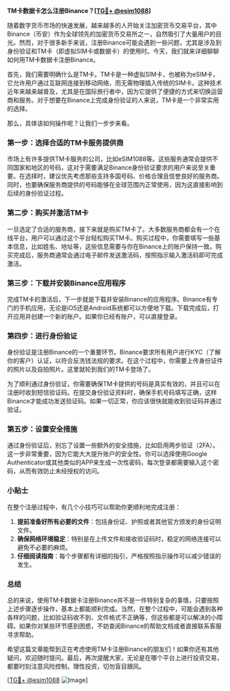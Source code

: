 **TM卡数据卡怎么注册Binance？[[TG💪+ @esim1088](https://t.me/s/esim1088)]**

随着数字货币市场的快速发展，越来越多的人开始关注加密货币交易平台，其中Binance（币安）作为全球领先的加密货币交易所之一，自然吸引了大量用户的目光。然而，对于很多新手来说，注册Binance可能会遇到一些问题，尤其是涉及到身份验证和TM卡（即虚拟SIM卡或数据卡）的使用时。今天，我们就来详细聊聊如何用TM卡数据卡注册Binance。

首先，我们需要明确什么是TM卡。TM卡是一种虚拟SIM卡，也被称为eSIM卡，它允许用户通过互联网连接到移动网络，而无需物理插入传统的SIM卡。这种技术近年来越来越普及，尤其是在国际旅行者中，因为它提供了便捷的方式来切换运营商和服务。对于想要在Binance上完成身份验证的人来说，TM卡是一个非常实用的选择。

那么，具体该如何操作呢？让我们一步步来看。

### 第一步：选择合适的TM卡服务提供商

市场上有许多提供TM卡服务的公司，比如eSIM1088等。这些服务通常会提供不同国家和地区的号码，这对于需要满足Binance身份验证要求的用户来说至关重要。在选择时，建议优先考虑那些支持多国号码、价格合理且信誉良好的服务商。同时，也要确保服务商提供的号码能够在全球范围内正常使用，因为这直接影响到后续的身份验证过程。

### 第二步：购买并激活TM卡

一旦选定了合适的服务商，接下来就是购买TM卡了。大多数服务商都会有一个在线平台，用户可以通过这个平台轻松购买TM卡。购买过程中，你需要填写一些基本信息，比如姓名、地址等，这些信息需要与你在Binance上的账户保持一致。购买完成后，服务商通常会通过电子邮件发送激活码，按照指示输入激活码即可完成激活。

### 第三步：下载并安装Binance应用程序

完成TM卡的激活后，下一步就是下载并安装Binance的应用程序。Binance有专门的手机应用，无论是iOS还是Android系统都可以方便地下载。下载完成后，打开应用并创建一个新的账户。如果你已经有账户，可以直接登录。

### 第四步：进行身份验证

身份验证是注册Binance的一个重要环节。Binance要求所有用户进行KYC（了解你的客户）认证，以符合反洗钱法规的要求。在这个过程中，你需要上传身份证件的照片以及自拍照片。这里就轮到我们的TM卡登场了。

为了顺利通过身份验证，你需要确保TM卡提供的号码是真实有效的，并且可以在注册时收到短信验证码。在提交身份验证资料时，确保手机号码填写正确，这样Binance才能成功发送验证码。如果一切正常，你应该很快就能收到验证码并通过验证。

### 第五步：设置安全措施

通过身份验证后，别忘了设置一些额外的安全措施，比如启用两步验证（2FA）。这一步非常重要，因为它能大大提升账户的安全性。你可以选择使用Google Authenticator或其他类似的APP来生成一次性密码，每次登录都需要输入这个密码，从而有效防止未经授权的访问。

### 小贴士

在整个注册过程中，有几个小技巧可以帮助你更顺利地完成注册：

1. **提前准备好所有必要的文件**：包括身份证、护照或者其他官方颁发的身份证明文件。
2. **确保网络环境稳定**：特别是在上传文件和接收验证码时，稳定的网络连接可以避免不必要的麻烦。
3. **仔细阅读指南**：每个步骤都有详细的指引，严格按照指示操作可以减少错误的发生。

### 总结

总的来说，使用TM卡数据卡注册Binance并不是一件特别复杂的事情，只要按照上述步骤逐步操作，基本上都能顺利完成。当然，在整个过程中，可能会遇到各种各样的问题，比如验证码收不到、文件格式不正确等，但这些都是可以解决的小障碍。如果你对某些环节感到困惑，不妨查阅Binance的帮助文档或者直接联系客服寻求帮助。

希望这篇文章能帮到正在考虑使用TM卡注册Binance的朋友们！如果你还有其他疑问，欢迎随时提问。最后，再次提醒大家，无论是在哪个平台上进行投资交易，都要时刻注意风险控制，理性投资，切勿盲目跟风。

[[TG💪+ @esim1088](https://t.me/s/esim1088) ![Image](https://i.postimg.cc/4NQfJmqS/Snipaste-2025-05-13-00-14-12.png)]